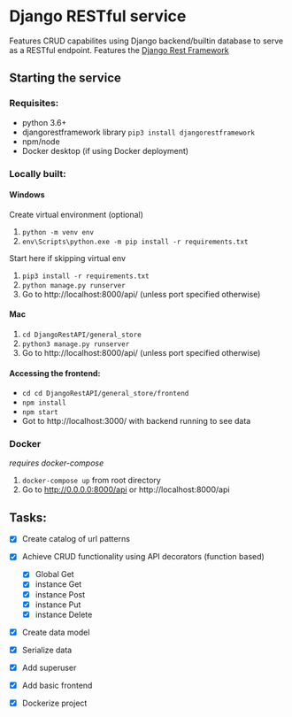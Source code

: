 # Django RESTful service

Features CRUD capabilites using Django backend/builtin database to serve as a RESTful endpoint. Features the [Django Rest Framework](https://www.django-rest-framework.org/) 

## Starting the service

### Requisites:
* python 3.6+
* djangorestframework library `pip3 install djangorestframework`
* npm/node
* Docker desktop (if using Docker deployment)

### Locally built:
#### Windows
Create virtual environment (optional)
1. `python -m venv env`
2. `env\Scripts\python.exe -m pip install -r requirements.txt`

Start here if skipping virtual env
1. `pip3 install -r requirements.txt`
2. `python manage.py runserver`
3. Go to http://localhost:8000/api/ (unless port specified otherwise)

#### Mac
1. `cd DjangoRestAPI/general_store`
2. `python3 manage.py runserver`
3. Go to http://localhost:8000/api/ (unless port specified otherwise)

#### Accessing the frontend:
* `cd cd DjangoRestAPI/general_store/frontend`
* `npm install`
* `npm start`
* Got to http://localhost:3000/ with backend running to see data

### Docker
*requires docker-compose*
1. `docker-compose up` from root directory
2. Go to http://0.0.0.0:8000/api or http://localhost:8000/api

## Tasks:
* [x] Create catalog of url patterns
* [x] Achieve CRUD functionality using API decorators (function based)
    * [x] Global Get
    * [x] instance Get
    * [x] instance Post
    * [x] instance Put
    * [x] instance Delete
* [x] Create data model
* [x] Serialize data
* [x] Add superuser

* [x] Add basic frontend
* [x] Dockerize project
